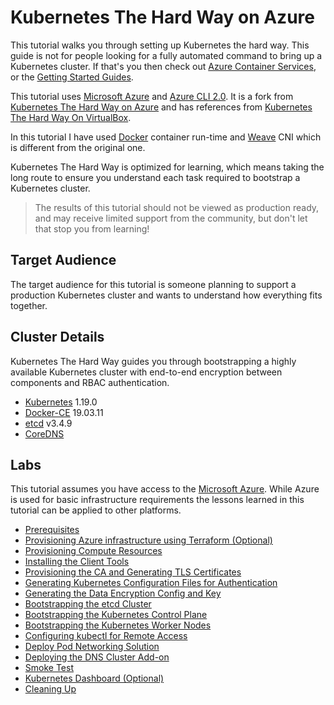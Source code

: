 # Kubernetes The Hard Way on Azure

This tutorial walks you through setting up Kubernetes the hard way. This guide is not for people looking for a fully automated command to bring up a Kubernetes cluster. If that's you then check out [Azure Container Services](https://azure.microsoft.com/en-us/services/container-service), or the [Getting Started Guides](http://kubernetes.io/docs/getting-started-guides).

This tutorial uses [Microsoft Azure](https://azure.microsoft.com) and [Azure CLI 2.0](https://github.com/azure/azure-cli).
It is a fork from [Kubernetes The Hard Way on Azure](https://github.com/ivanfioravanti/kubernetes-the-hard-way-on-azure) and has references from [Kubernetes The Hard Way On VirtualBox](https://github.com/mmumshad/kubernetes-the-hard-way).

In this tutorial I have used [Docker](https://www.docker.com/) container run-time and [Weave](https://www.weave.works/docs/net/latest/kubernetes/kube-addon/) CNI which is different from the original one. 

Kubernetes The Hard Way is optimized for learning, which means taking the long route to ensure you understand each task required to bootstrap a Kubernetes cluster.

> The results of this tutorial should not be viewed as production ready, and may receive limited support from the community, but don't let that stop you from learning!

## Target Audience

The target audience for this tutorial is someone planning to support a production Kubernetes cluster and wants to understand how everything fits together.

## Cluster Details

Kubernetes The Hard Way guides you through bootstrapping a highly available Kubernetes cluster with end-to-end encryption between components and RBAC authentication.

* [Kubernetes](https://github.com/kubernetes/kubernetes) 1.19.0
* [Docker-CE](https://kubernetes.io/docs/setup/production-environment/container-runtimes/) 19.03.11
* [etcd](https://github.com/etcd-io/etcd/releases/tag/v3.4.9) v3.4.9
* [CoreDNS](https://coredns.io/)

## Labs

This tutorial assumes you have access to the [Microsoft Azure](https://azure.microsoft.com). While Azure is used for basic infrastructure requirements the lessons learned in this tutorial can be applied to other platforms.

* [Prerequisites](docs/01-prerequisites.md)
* [Provisioning Azure infrastructure using Terraform (Optional)](docs/Terraform.md)
* [Provisioning Compute Resources](docs/02-compute-resources.md)
* [Installing the Client Tools](docs/03-client-tools.md)
* [Provisioning the CA and Generating TLS Certificates](docs/04-certificate-authority.md)
* [Generating Kubernetes Configuration Files for Authentication](docs/05-kubernetes-configuration-files.md)
* [Generating the Data Encryption Config and Key](docs/06-data-encryption-keys.md)
* [Bootstrapping the etcd Cluster](docs/07-bootstrapping-etcd.md)
* [Bootstrapping the Kubernetes Control Plane](docs/08-bootstrapping-kubernetes-controllers.md)
* [Bootstrapping the Kubernetes Worker Nodes](docs/09-bootstrapping-kubernetes-workers.md)
* [Configuring kubectl for Remote Access](docs/10-configuring-kubectl.md)
* [Deploy Pod Networking Solution](docs/11-Deploy-networking-solution.md)
* [Deploying the DNS Cluster Add-on](docs/12-dns-addon.md)
* [Smoke Test](docs/13-smoke-test.md)
* [Kubernetes Dashboard (Optional)](docs/Dashboard.md)
* [Cleaning Up](docs/14-cleanup.md)
